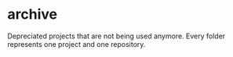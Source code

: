 # archive

Depreciated projects that are not being used anymore.
Every folder represents one project and one repository.